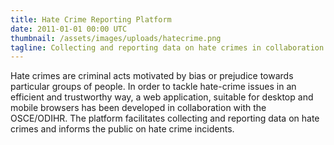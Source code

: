 ```yaml
---
title: Hate Crime Reporting Platform
date: 2011-01-01 00:00 UTC
thumbnail: /assets/images/uploads/hatecrime.png
tagline: Collecting and reporting data on hate crimes in collaboration with the OSCE/ODIHR.
---
```


Hate crimes are criminal acts motivated by bias or prejudice towards particular groups of people. In order to tackle hate-crime issues in an efficient and trustworthy way, a web application, suitable for desktop and mobile browsers has been developed in collaboration with the OSCE/ODIHR.
The platform facilitates collecting and reporting data on hate crimes and informs the public on hate crime incidents.
